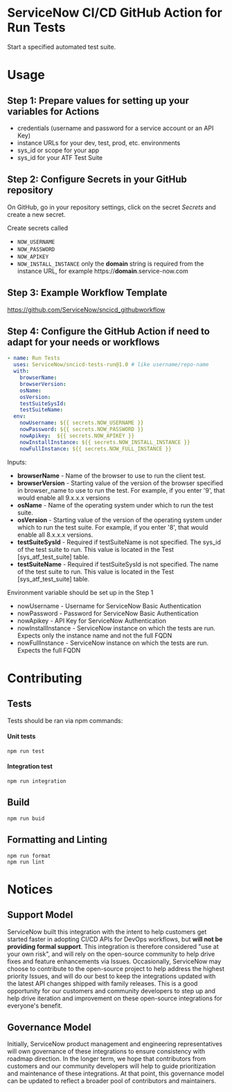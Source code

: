 # ServiceNow CI/CD GitHub Action for Run Tests

Start a specified automated test suite.

# Usage
## Step 1: Prepare values for setting up your variables for Actions
- credentials (username and password for a service account or an API Key)
- instance URLs for your dev, test, prod, etc. environments
- sys_id or scope for your app
- sys_id for your ATF Test Suite

## Step 2: Configure Secrets in your GitHub repository
On GitHub, go in your repository settings, click on the secret _Secrets_ and create a new secret.

Create secrets called 
- `NOW_USERNAME`
- `NOW_PASSWORD`
- `NOW_APIKEY`
- `NOW_INSTALL_INSTANCE` only the **domain** string is required from the instance URL, for example https://**domain**.service-now.com

## Step 3: Example Workflow Template
https://github.com/ServiceNow/sncicd_githubworkflow

## Step 4: Configure the GitHub Action if need to adapt for your needs or workflows
```yaml
- name: Run Tests 
  uses: ServiceNow/sncicd-tests-run@1.0 # like username/repo-name
  with:
    browserName:
    browserVersion:
    osName:
    osVersion:
    testSuiteSysId:
    testSuiteName:
  env:
    nowUsername: ${{ secrets.NOW_USERNAME }}
    nowPassword: ${{ secrets.NOW_PASSWORD }}
    nowApikey:  ${{ secrets.NOW_APIKEY }}
    nowInstallInstance: ${{ secrets.NOW_INSTALL_INSTANCE }}
    nowFullInstance: ${{ secrets.NOW_FULL_INSTANCE }}
```
Inputs:
- **browserName** - Name of the browser to use to run the client test. 
- **browserVersion** - Starting value of the version of the browser specified in browser_name to use to run the test. For example, if you enter '9', that would enable all 9.x.x.x versions
- **osName** - Name of the operating system under which to run the test suite.
- **osVersion** - Starting value of the version of the operating system under which to run the test suite. For example, if you enter '8', that would enable all 8.x.x.x versions.
- **testSuiteSysId** - Required if testSuiteName is not specified. The sys_id of the test suite to run. This value is located in the Test [sys_atf_test_suite] table.
- **testSuiteName** - Required if testSuiteSysId is not specified. The name of the test suite to run. This value is located in the Test [sys_atf_test_suite] table.

Environment variable should be set up in the Step 1
- nowUsername - Username for ServiceNow Basic Authentication
- nowPassword - Password for ServiceNow Basic Authentication
- nowApikey - API Key for ServiceNow Authentication
- nowInstallInstance - ServiceNow instance on which the tests are run. Expects only the instance name and not the full FQDN
- nowFullInstance - ServiceNow instance on which the tests are run. Expects the full FQDN

# Contributing

## Tests

Tests should be ran via npm commands:

#### Unit tests
```shell script
npm run test
```   

#### Integration test
```shell script
npm run integration
```   

## Build

```shell script
npm run buid
```

## Formatting and Linting
```shell script
npm run format
npm run lint
```

# Notices

## Support Model

ServiceNow built this integration with the intent to help customers get started faster in adopting CI/CD APIs for DevOps workflows, but __will not be providing formal support__. This integration is therefore considered "use at your own risk", and will rely on the open-source community to help drive fixes and feature enhancements via Issues. Occasionally, ServiceNow may choose to contribute to the open-source project to help address the highest priority Issues, and will do our best to keep the integrations updated with the latest API changes shipped with family releases. This is a good opportunity for our customers and community developers to step up and help drive iteration and improvement on these open-source integrations for everyone's benefit. 

## Governance Model

Initially, ServiceNow product management and engineering representatives will own governance of these integrations to ensure consistency with roadmap direction. In the longer term, we hope that contributors from customers and our community developers will help to guide prioritization and maintenance of these integrations. At that point, this governance model can be updated to reflect a broader pool of contributors and maintainers. 
